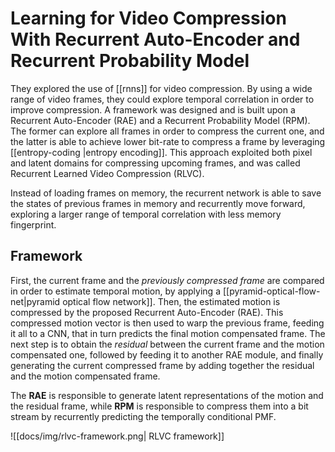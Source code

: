 # Learning for Video Compression With Recurrent Auto-Encoder and Recurrent Probability Model

They explored the use of [[rnns]] for video compression. By using a wide range of video frames, they could explore temporal correlation in order to improve compression. A framework was designed and is built upon a Recurrent Auto-Encoder (RAE) and a Recurrent Probability Model (RPM). The former can explore all frames in order to compress the current one, and the latter is able to achieve lower bit-rate to compress a frame by leveraging [[entropy-coding |entropy encoding]]. This approach exploited both pixel and latent domains for compressing upcoming frames, and was called Recurrent Learned Video Compression (RLVC).

Instead of loading frames on memory, the recurrent network is able to save the states of previous frames in memory and recurrently move forward, exploring a larger range of temporal correlation with less memory fingerprint.

## Framework

First, the current frame and the *previously compressed frame* are compared in order to estimate temporal motion, by applying a [[pyramid-optical-flow-net|pyramid optical flow network]]. Then, the estimated motion is compressed by the proposed Recurrent Auto-Encoder (RAE). This compressed motion vector is then used to warp the previous frame, feeding it all to a CNN, that in turn predicts the final motion compensated frame. The next step is to obtain the *residual* between the current frame and the motion compensated one, followed by feeding it to another RAE module, and finally generating the current compressed frame by adding together the residual and the motion compensated frame.

The **RAE** is responsible to generate latent representations of the motion and the residual frame, while **RPM** is responsible to compress them into a bit stream by recurrently predicting the temporally conditional PMF.

![[docs/img/rlvc-framework.png| RLVC framework]]

